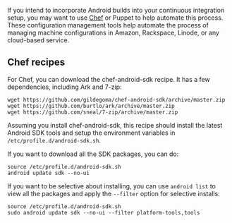 If you intend to incorporate Android builds into your continuous integration setup, you may want to use [Chef](https://learn.chef.io/) or Puppet to help automate this process.  These configuration management tools help automate the process of managing machine configurations in Amazon, Rackspace, Linode, or any cloud-based service.  

## Chef recipes

For Chef, you can download the chef-android-sdk recipe.  It has a few dependencies, including Ark and 7-zip:

```
wget https://github.com/gildegoma/chef-android-sdk/archive/master.zip
wget https://github.com/burtlo/ark/archive/master.zip
wget https://github.com/sneal/7-zip/archive/master.zip

```

Assuming you install chef-android-sdk, this recipe should install the latest Android SDK tools and setup the environment variables in `/etc/profile.d/android-sdk.sh`.

If you want to download all the SDK packages, you can do:

```
source /etc/profile.d/android-sdk.sh
android update sdk --no-ui
```

If you want to be selective about installing, you can use `android list` to view all the packages and apply the `--filter` option for selective installs:

```
source /etc/profile.d/android-sdk.sh
sudo android update sdk --no-ui --filter platform-tools,tools
```